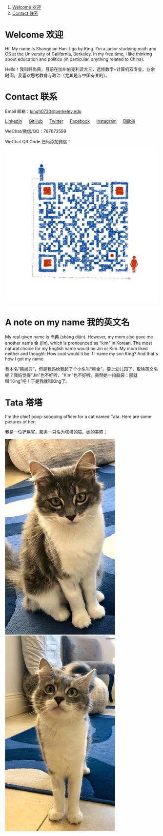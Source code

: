 1. [Welcome 欢迎](#Welcome欢迎)
2. [Contact 联系](#Contact联系)

# Welcome 欢迎

Hi! My name is Shangdian Han. I go by King. I'm a junior studying math and CS at the University of California, Berkeley. In my free time, I like thinking about education and politics (in particular, anything related to China).

Hello！我叫韩尚典，目前在加州伯克利读大三，选修数学+计算机双专业。业余时间，我喜欢思考教育与政治（尤其是与中国有关的）。

# Contact 联系

Email 邮箱：[kingh0730@berkeley.edu](kingh0730@berkeley.edu)

[LinkedIn](https://www.linkedin.com/in/kingh0730/) &emsp; [GitHub](https://github.com/kingh0730) &emsp; [Twitter](https://twitter.com/kingh0730) &emsp; [Facebook](https://www.facebook.com/kinghan0730/) &emsp; [Instagram](https://www.instagram.com/kingh0730/) &emsp; [Bilibili](https://space.bilibili.com/23775735)

WeChat/微信/QQ：767673599

WeChat QR Code 扫码添加微信：

![WeChat QR](assets/images/wechat-qr.jpeg)

# A note on my name 我的英文名

My real given name is 尚典 (shàng diǎn). However, my mom also gave me another name 金 (jīn), which is pronounced as "kim" in Korean. The most natural choice for my English name would be Jin or Kim. My mom liked neither and thought: How cool would it be if I name my son King? And that's how I got my name.

我本名“韩尚典”，但是我妈给我起了个小名叫“韩金”。要上幼儿园了，取啥英文名呢？我妈觉得“Jin”也不好听，"Kim"也不好听。突然她一拍脑袋：那就叫“King”吧！于是我就叫King了。

# Tata 塔塔

I'm the chief poop-scooping officer for a cat named Tata. Here are some pictures of her:

我是一位铲屎官，服务一只名为塔塔的猫。她的美照：

![Tata1](assets/images/tata-1.jpg)
![Tata2](assets/images/tata-2.jpg)